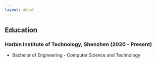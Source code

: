 ```yaml
---
layout: about
---
```


## Education

### Harbin Institute of Technology, Shenzhen (2020 - Present)

- Bachelor of Engineering - Computer Science and Technology